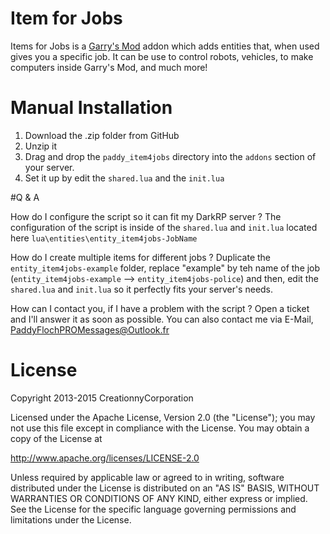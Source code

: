 # Item for Jobs

Items for Jobs is a [Garry's Mod][] addon which adds entities that, when used gives you a specific job. It can be use to control robots, vehicles, to make computers inside Garry's Mod, and much more!

# Manual Installation

1. Download the .zip folder from GitHub
2. Unzip it
3. Drag and drop the `paddy_item4jobs` directory into the `addons` section of your server.
4. Set it up by edit the `shared.lua` and the `init.lua`

#Q & A

How do I configure the script so it can fit my DarkRP server ?
The configuration of the script is inside of the `shared.lua` and `init.lua` located here `lua\entities\entity_item4jobs-JobName`

How do I create multiple items for different jobs ?
Duplicate the `entity_item4jobs-example` folder, replace "example" by teh name of the job (`entity_item4jobs-example` --> `entity_item4jobs-police`) and then, edit the `shared.lua` and `init.lua` so it perfectly fits your server's needs.

How can I contact you, if I have a problem with the script ?
Open a ticket and I'll answer it as soon as possible. You can also contact me via E-Mail, PaddyFlochPROMessages@Outlook.fr

# License

Copyright 2013-2015 CreationnyCorporation

Licensed under the Apache License, Version 2.0 (the "License"); you may not use this file except in compliance with the License. You may obtain a copy of the License at

http://www.apache.org/licenses/LICENSE-2.0

Unless required by applicable law or agreed to in writing, software distributed under the License is distributed on an "AS IS" BASIS, WITHOUT WARRANTIES OR CONDITIONS OF ANY KIND, either express or implied. See the License for the specific language governing permissions and limitations under the License.

[Garry's Mod]: <http://garrysmod.com/>
